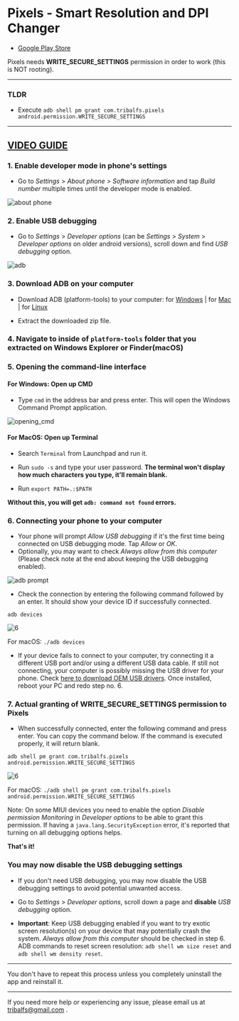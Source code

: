# Pixels - Smart Resolution and DPI Changer
* [Google Play Store](https://play.google.com/store/apps/details?id=com.tribalfs.pixels)

Pixels needs **WRITE_SECURE_SETTINGS** permission in order to work (this is NOT rooting). 

----------------------
### TLDR

 * Execute `adb shell pm grant com.tribalfs.pixels android.permission.WRITE_SECURE_SETTINGS`

----------------------
[VIDEO GUIDE](https://youtu.be/hKxc8wqanxA)
----------------------
### 1. Enable developer mode in phone's settings

 * Go to _Settings_ > _About phone_ > _Software information_ and tap _Build number_ multiple times until the developer mode is enabled.

![about phone](about_phone2.jpg)

### 2. Enable USB debugging

 * Go to _Settings_ > _Developer options_ (can be _Settings_ > _System_ > _Developer options_ on older android versions), scroll down and find _USB debugging_ option.

![adb](usb_debugging.jpg)

### 3. Download ADB on your computer

 * Download ADB (platform-tools) to your computer:
    for [Windows](https://dl.google.com/android/repository/platform-tools-latest-windows.zip) |
    for [Mac](https://dl.google.com/android/repository/platform-tools-latest-darwin.zip) |
    for [Linux](https://dl.google.com/android/repository/platform-tools-latest-linux.zip)
    
 * Extract the downloaded zip file.

### 4. Navigate to inside of `platform-tools` folder that you extracted on  Windows Explorer or Finder(macOS)


### 5. Opening the command-line interface

#### For Windows: Open up CMD
  
 * Type `cmd` in the address bar and press enter.  This will open the Windows Command Prompt application.

![opening_cmd](opening_cmd.png)

#### For MacOS: Open up Terminal

 * Search `Terminal` from Launchpad and run it.

 * Run `sudo -s` and type your user password. **The terminal won't display how much characters you type, it'll remain blank.**

 * Run `export PATH=.:$PATH`

 **Without this, you will get `adb: command not found` errors.**


### 6. Connecting your phone to your computer

 * Your phone will prompt _Allow USB debugging_ if it's the first time being connected on USB debugging mode.  Tap _Allow_ or _OK_.
 * Optionally, you may want to check _Always allow from this computer_ (Please check note at the end about keeping the USB debugging enabled).


![adb prompt](usb_debugging_prompt.jpg)

 * Check the connection by entering the following command followed by an enter. It should show your device ID if successfully connected.

 ```adb devices```
 
 ![6](adb_devices.png)
 
For macOS:  ```./adb devices ```
 
  * If your device fails to connect to your computer, try connecting it a different USB port and/or using a different USB data cable. If still not connecting, your computer is possibly missing the USB driver for your phone. Check [here to download OEM USB drivers](https://developer.android.com/studio/run/oem-usb#Drivers). Once installed, reboot your PC and redo step no. 6. 


### 7. Actual granting of WRITE_SECURE_SETTINGS permission to Pixels

 * When successfully connected, enter the following command and press enter. You can copy the command below.  If the command is executed properly, it will return blank.

 ```adb shell pm grant com.tribalfs.pixels android.permission.WRITE_SECURE_SETTINGS```

![6](write_secure_settings.png)

For macOS: ```./adb shell pm grant com.tribalfs.pixels android.permission.WRITE_SECURE_SETTINGS ```

Note: On some MIUI devices you need to enable the option _Disable permission Monitoring_ in _Developer options_ to be able to grant this permission.  If having a `java.lang.SecurityException` error, it's reported that turning on all debugging options helps.

**That's it!**

### You may now disable the USB debugging settings

 * If you don't need USB debugging,  you may now disable the USB debugging settings to avoid potential unwanted access.

 * Go to _Settings_ > _Developer options_, scroll down a page and **disable** _USB debugging_ option.
 
 * **Important**: Keep  USB debugging enabled if you want to try exotic screen resolution(s) on your device that may potentially crash the system. _Always allow from this computer_ should be checked in step 6. ADB commands to reset screen resolution: `adb shell wm size reset` and `adb shell wm density reset`.


----------------------


You don't have to repeat this process unless you completely uninstall the app and reinstall it.

----------------------
If you need more help or experiencing any issue, please email us at tribalfs@gmail.com .
